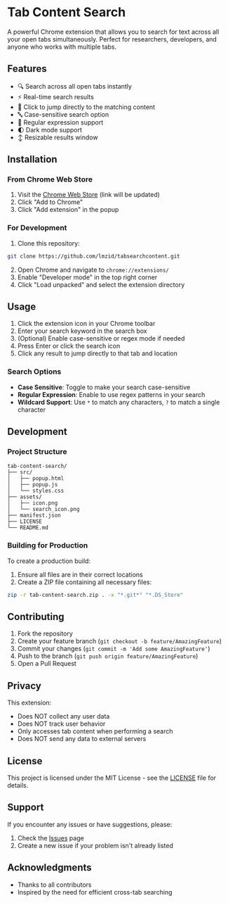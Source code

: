 # Tab Content Search

A powerful Chrome extension that allows you to search for text across all your open tabs simultaneously. Perfect for researchers, developers, and anyone who works with multiple tabs.

## Features

- 🔍 Search across all open tabs instantly
- ⚡ Real-time search results
- 🎯 Click to jump directly to the matching content
- 🔤 Case-sensitive search option
- 📝 Regular expression support
- 🌓 Dark mode support
- ↕️ Resizable results window

## Installation

### From Chrome Web Store
1. Visit the [Chrome Web Store](https://chrome.google.com/webstore) (link will be updated)
2. Click "Add to Chrome"
3. Click "Add extension" in the popup

### For Development
1. Clone this repository:
```bash
git clone https://github.com/lmzid/tabsearchcontent.git
```
2. Open Chrome and navigate to `chrome://extensions/`
3. Enable "Developer mode" in the top right corner
4. Click "Load unpacked" and select the extension directory

## Usage

1. Click the extension icon in your Chrome toolbar
2. Enter your search keyword in the search box
3. (Optional) Enable case-sensitive or regex mode if needed
4. Press Enter or click the search icon
5. Click any result to jump directly to that tab and location

### Search Options

- **Case Sensitive**: Toggle to make your search case-sensitive
- **Regular Expression**: Enable to use regex patterns in your search
- **Wildcard Support**: Use `*` to match any characters, `?` to match a single character

## Development

### Project Structure
```
tab-content-search/
├── src/
│   ├── popup.html
│   ├── popup.js
│   └── styles.css
├── assets/
│   ├── icon.png
│   └── search_icon.png
├── manifest.json
├── LICENSE
└── README.md
```

### Building for Production
To create a production build:
1. Ensure all files are in their correct locations
2. Create a ZIP file containing all necessary files:
```bash
zip -r tab-content-search.zip . -x "*.git*" "*.DS_Store"
```

## Contributing

1. Fork the repository
2. Create your feature branch (`git checkout -b feature/AmazingFeature`)
3. Commit your changes (`git commit -m 'Add some AmazingFeature'`)
4. Push to the branch (`git push origin feature/AmazingFeature`)
5. Open a Pull Request

## Privacy

This extension:
- Does NOT collect any user data
- Does NOT track user behavior
- Only accesses tab content when performing a search
- Does NOT send any data to external servers

## License

This project is licensed under the MIT License - see the [LICENSE](LICENSE) file for details.

## Support

If you encounter any issues or have suggestions, please:
1. Check the [Issues](https://github.com/lmzid/tabsearchcontent/issues) page
2. Create a new issue if your problem isn't already listed

## Acknowledgments

- Thanks to all contributors
- Inspired by the need for efficient cross-tab searching
